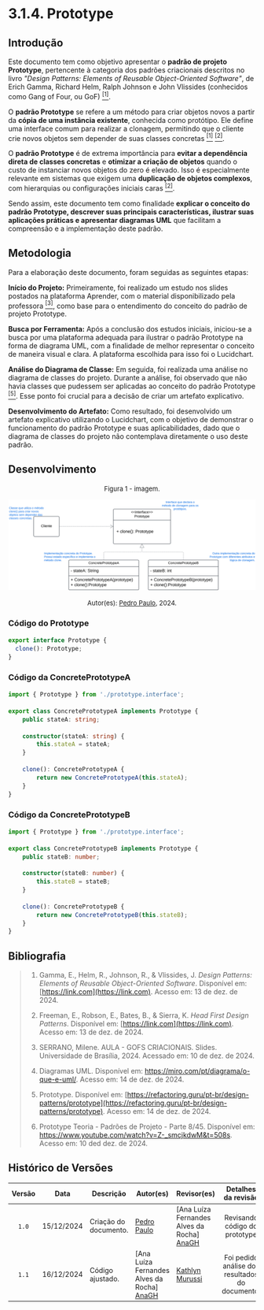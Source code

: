 # 3.1.4. Prototype

## Introdução

Este documento tem como objetivo apresentar o **padrão de projeto Prototype**, pertencente à categoria dos padrões criacionais descritos no livro *"Design Patterns: Elements of Reusable Object-Oriented Software"*, de Erich Gamma, Richard Helm, Ralph Johnson e John Vlissides (conhecidos como Gang of Four, ou GoF) <a href="#ref1"><sup>[1]</sup></a>.  

O **padrão Prototype** se refere a um método para criar objetos novos a partir da **cópia de uma instância existente**, conhecida como protótipo. Ele define uma interface comum para realizar a clonagem, permitindo que o cliente crie novos objetos sem depender de suas classes concretas <a href="#ref1"><sup>[1]</sup></a> <a href="#ref2"><sup>[2]</sup></a>.  

O **padrão Prototype** é de extrema importância para **evitar a dependência direta de classes concretas** e **otimizar a criação de objetos** quando o custo de instanciar novos objetos do zero é elevado. Isso é especialmente relevante em sistemas que exigem uma **duplicação de objetos complexos**, com hierarquias ou configurações iniciais caras <a href="#ref2"><sup>[2]</sup></a>.  

Sendo assim, este documento tem como finalidade **explicar o conceito do padrão Prototype, descrever suas principais características, ilustrar suas aplicações práticas e apresentar diagramas UML** que facilitam a compreensão e a implementação deste padrão.  

## Metodologia
Para a elaboração deste documento, foram seguidas as seguintes etapas:

**Início do Projeto:** Primeiramente, foi realizado um estudo nos slides postados na plataforma Aprender, com o material disponibilizado pela professora <a href="#ref3"><sup>[3]</sup></a>, como base para o entendimento do conceito do padrão de projeto Prototype.

**Busca por Ferramenta:** Após a conclusão dos estudos iniciais, iniciou-se a busca por uma plataforma adequada para ilustrar o padrão Prototype na forma de diagrama UML, com a finalidade de melhor representar o conceito de maneira visual e clara. A plataforma escolhida para isso foi o Lucidchart.

**Análise do Diagrama de Classe:** Em seguida, foi realizada uma análise no diagrama de classes do projeto. Durante a análise, foi observado que não havia classes que pudessem ser aplicadas ao conceito do padrão Prototype <a href="#ref5"><sup>[5]</sup></a>. Esse ponto foi crucial para a decisão de criar um artefato explicativo.

**Desenvolvimento do Artefato:** Como resultado, foi desenvolvido um artefato explicativo utilizando o Lucidchart, com o objetivo de demonstrar o funcionamento do padrão Prototype e suas aplicabilidades, dado que o diagrama de classes do projeto não contemplava diretamente o uso deste padrão.



## Desenvolvimento


<font size="2"><p style="text-align: center">Figura 1 - imagem.</p></font>

<center>

![Prototype](assents/Prototype.svg)

</center>

<font size="2"><p style="text-align: center">Autor(es): [Pedro Paulo](PedroPGH), 2024.</p></font>

### Código do Prototype
```ts
export interface Prototype {
  clone(): Prototype;
}
```
### Código da ConcretePrototypeA
```ts
import { Prototype } from './prototype.interface';

export class ConcretePrototypeA implements Prototype {
    public stateA: string;

    constructor(stateA: string) {
        this.stateA = stateA;
    }

    clone(): ConcretePrototypeA {
        return new ConcretePrototypeA(this.stateA);
    }
}
```
### Código da ConcretePrototypeB

```ts
import { Prototype } from './prototype.interface';

export class ConcretePrototypeB implements Prototype {
    public stateB: number;

    constructor(stateB: number) {
        this.stateB = stateB;
    }

    clone(): ConcretePrototypeB {
        return new ConcretePrototypeB(this.stateB);
    }
}
```
## Bibliografia

> 1. <a id="ref1"></a>Gamma, E., Helm, R., Johnson, R., & Vlissides, J. *Design Patterns: Elements of Reusable Object-Oriented Software*. Disponível em: [https://link.com](https://link.com). Acesso em: 13 de dez. de 2024.  
>
> 2. <a id="ref2"></a>Freeman, E., Robson, E., Bates, B., & Sierra, K. *Head First Design Patterns*. Disponível em: [https://link.com](https://link.com). Acesso em: 13 de dez. de 2024.  
>
> 3. <a id="ref3"></a> SERRANO, Milene. AULA - GOFS CRIACIONAIS. Slides. Universidade de Brasília, 2024. Acessado em: 10 de dez. de 2024.
>
> 4. <a id="ref4"></a>Diagramas UML. Disponível em: https://miro.com/pt/diagrama/o-que-e-uml/. Acesso em: 14 de dez. de 2024.
>
> 5.  <a id="ref5"></a>Prototype. Disponível em: [https://refactoring.guru/pt-br/design-patterns/prototype](https://refactoring.guru/pt-br/design-patterns/prototype). Acesso em: 14 de dez. de 2024.
>
> 6.  <a id="ref6"></a>Prototype Teoria - Padrões de Projeto - Parte 8/45. Disponível em: https://www.youtube.com/watch?v=Z-_smcjkdwM&t=508s. Acesso em: 10 ded dez. de 2024.


## Histórico de Versões

| Versão |    Data    | Descrição             | Autor(es) | Revisor(es)                                  |      Detalhes da revisão      |
|:------:|:----------:|-----------------------| ----------- |----------------------------------------------|:-----------------------------:|
| `1.0`  | 15/12/2024 | Criação do documento. | [Pedro Paulo](PedroPGH)  | [Ana Luíza Fernandes Alves da Rocha] [AnaGH] | Revisando código do prototype | 
| `1.1`  | 16/12/2024 | Código ajustado.      |[Ana Luíza Fernandes Alves da Rocha] [AnaGH] |  [Kathlyn Murussi][KathlynGH] | Foi pedido análise dos resultados do documento. |    

[AnaGH]: https://github.com/analufernanndess
[CainaGH]: https://github.com/freitasc
[ClaudioGH]: https://github.com/claudiohsc
[EliasGH]: https://github.com/EliasOliver21
[GuilhermeGH]: https://github.com/gmeister18
[JoelGH]: https://github.com/JoelSRangel
[KathlynGH]: https://github.com/klmurussi
[PabloGH]: https://github.com/pabloheika
[PedroRGH]: https://github.com/pedro-rodiguero
[PedroPGH]: https://github.com/Pedrin0030
[SamuelGH]: https://github.com/samuelalvess
[TalesGH]: https://github.com/TalesRG
